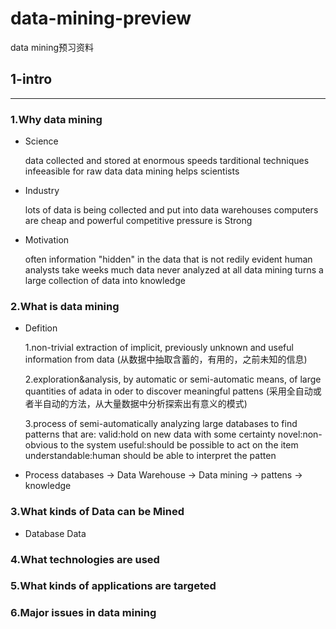 # data-mining-preview
data mining预习资料

## 1-intro
***
### 1.Why data mining
* Science

  data collected and stored at enormous speeds
  tarditional techniques infeeasible for raw data
  data mining helps scientists
* Industry

  lots of data is being collected and put into data warehouses
  computers are cheap and powerful
  competitive pressure is Strong
* Motivation 

  often information "hidden" in the data that is not redily evident
  human analysts take weeks
  much data never analyzed at all
  data mining turns a large collection of data into knowledge
  
### 2.What is data mining
* Defition

  1.non-trivial extraction of implicit, previously unknown and useful information from data
 (从数据中抽取含蓄的，有用的，之前未知的信息)
 
  2.exploration&analysis, by automatic or semi-automatic means, of large quantities of adata in oder to discover    meaningful pattens
 (采用全自动或者半自动的方法，从大量数据中分析探索出有意义的模式)
 
  3.process of semi-automatically analyzing large databases to find patterns that are:
  valid:hold on new data with some certainty
  novel:non-obvious to the system
  useful:should be possible to act on the item
  understandable:human should be able to interpret the patten
 
* Process
  databases -> Data Warehouse -> Data mining -> pattens -> knowledge
  
### 3.What kinds of Data can be Mined
* Database Data
### 4.What technologies are used
### 5.What kinds of applications are targeted
### 6.Major issues in data mining


